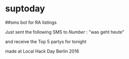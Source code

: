 # suptoday

##sms bot for RA listings

Just sent the following SMS to _Number_ :
  "was geht heute"
 
and receive the Top 5 partys for tonight

made at Local Hack Day Berlin 2016
